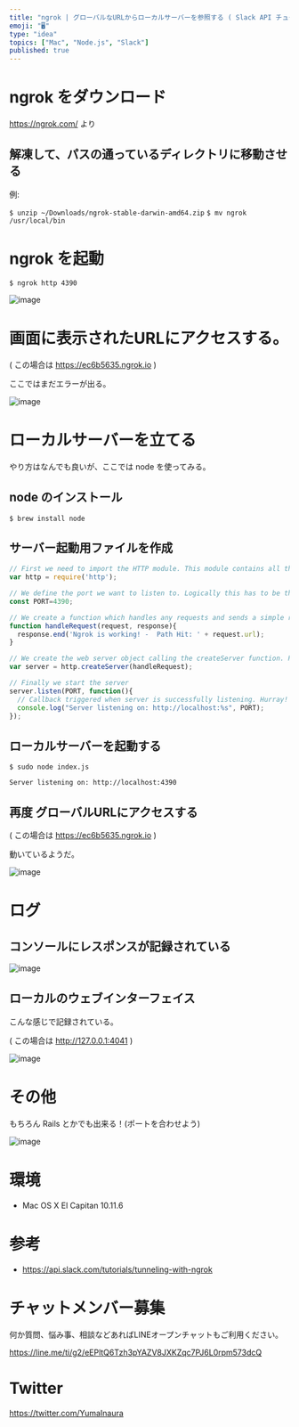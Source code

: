 ```yaml
---
title: "ngrok | グローバルなURLからローカルサーバーを参照する ( Slack API チュートリアルより )"
emoji: "🖥"
type: "idea"
topics: ["Mac", "Node.js", "Slack"]
published: true
---
```


# ngrok をダウンロード

https://ngrok.com/ より

## 解凍して、パスの通っているディレクトリに移動させる

例: 

`$ unzip ~/Downloads/ngrok-stable-darwin-amd64.zip`
`$ mv ngrok /usr/local/bin`

# ngrok を起動

`$ ngrok http 4390`

![image](https://qiita-image-store.s3.amazonaws.com/0/89618/7d34ee8e-6c3c-8f6c-5442-c4cf8a662e4d.png)

# 画面に表示されたURLにアクセスする。

( この場合は https://ec6b5635.ngrok.io )

ここではまだエラーが出る。

![image](https://qiita-image-store.s3.amazonaws.com/0/89618/2eef7caa-1e4c-c694-da0a-376e21f2653f.png)

# ローカルサーバーを立てる

やり方はなんでも良いが、ここでは node を使ってみる。

## node のインストール

`$ brew install node`

## サーバー起動用ファイルを作成

```js:indes.js
// First we need to import the HTTP module. This module contains all the logic for dealing with HTTP requests.
var http = require('http');

// We define the port we want to listen to. Logically this has to be the same port than we specified on ngrok.
const PORT=4390;

// We create a function which handles any requests and sends a simple response
function handleRequest(request, response){
  response.end('Ngrok is working! -  Path Hit: ' + request.url);
}

// We create the web server object calling the createServer function. Passing our request function onto createServer guarantees the function is called once for every HTTP request that's made against the server
var server = http.createServer(handleRequest);

// Finally we start the server
server.listen(PORT, function(){
  // Callback triggered when server is successfully listening. Hurray!
  console.log("Server listening on: http://localhost:%s", PORT);
});
```

## ローカルサーバーを起動する

```
$ sudo node index.js

Server listening on: http://localhost:4390
```

## 再度 グローバルURLにアクセスする

( この場合は https://ec6b5635.ngrok.io )

動いているようだ。

![image](https://qiita-image-store.s3.amazonaws.com/0/89618/e892ecff-2111-1486-865d-9096f9bddbb8.png)

# ログ

## コンソールにレスポンスが記録されている

![image](https://qiita-image-store.s3.amazonaws.com/0/89618/f414b447-96ba-f7d6-9957-5e415a795d02.png)

## ローカルのウェブインターフェイス

こんな感じで記録されている。

( この場合は http://127.0.0.1:4041 )

![image](https://qiita-image-store.s3.amazonaws.com/0/89618/08d269ac-da10-ab77-2b2a-4f1e156d7ab6.png)


# その他

もちろん Rails とかでも出来る！(ポートを合わせよう)

![image](https://qiita-image-store.s3.amazonaws.com/0/89618/a00b10e4-bc63-d776-9c6b-4e328338533c.png)

# 環境

- Mac OS X El Capitan 10.11.6

# 参考

- https://api.slack.com/tutorials/tunneling-with-ngrok








<!-- Update From Qiita API -->

# チャットメンバー募集


何か質問、悩み事、相談などあればLINEオープンチャットもご利用ください。

https://line.me/ti/g2/eEPltQ6Tzh3pYAZV8JXKZqc7PJ6L0rpm573dcQ





# Twitter


https://twitter.com/YumaInaura


<!-- Update From Qiita API -->


